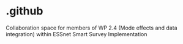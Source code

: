 # .github
Collaboration space for members of WP 2.4 (Mode effects and data integration) within ESSnet Smart Survey Implementation 
